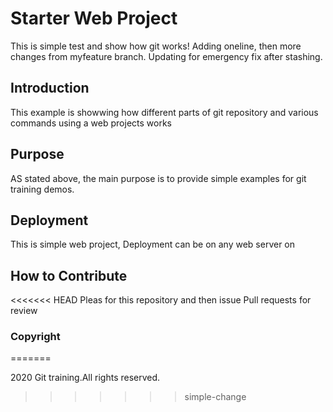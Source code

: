 # Starter Web Project

This is simple test and show how git works!
Adding oneline, then more changes from myfeature branch.
Updating for emergency fix after stashing.


## Introduction

This example is showwing how different parts of git
 repository and various commands using a web projects works

## Purpose

AS stated above, the main purpose is to provide simple examples for git training demos.

## Deployment

This is simple web project, Deployment can be on any web server on

## How to Contribute

<<<<<<< HEAD
Pleas for this repository and then issue Pull requests for review

### Copyright
=======

2020 Git training.All rights reserved.
>>>>>>> simple-change
